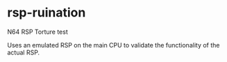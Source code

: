 # rsp-ruination

N64 RSP Torture test

Uses an emulated RSP on the main CPU to validate the functionality of the actual RSP.
